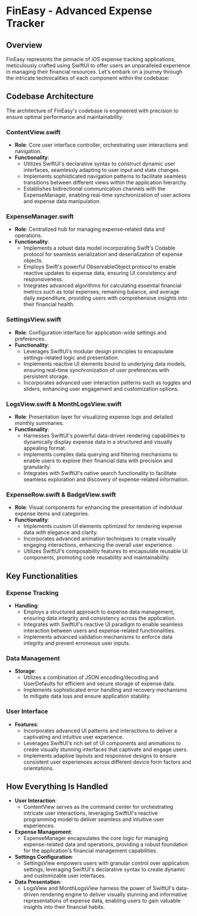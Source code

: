 # FinEasy - Advanced Expense Tracker

## Overview

FinEasy represents the pinnacle of iOS expense tracking applications, meticulously crafted using SwiftUI to offer users an unparalleled experience in managing their financial resources. Let's embark on a journey through the intricate technicalities of each component within the codebase:

## Codebase Architecture

The architecture of FinEasy's codebase is engineered with precision to ensure optimal performance and maintainability:

### ContentView.swift

- **Role**: Core user interface controller, orchestrating user interactions and navigation.
- **Functionality**:
  - Utilizes SwiftUI's declarative syntax to construct dynamic user interfaces, seamlessly adapting to user input and state changes.
  - Implements sophisticated navigation patterns to facilitate seamless transitions between different views within the application hierarchy.
  - Establishes bidirectional communication channels with the ExpenseManager, enabling real-time synchronization of user actions and expense data manipulation.

### ExpenseManager.swift

- **Role**: Centralized hub for managing expense-related data and operations.
- **Functionality**:
  - Implements a robust data model incorporating Swift's Codable protocol for seamless serialization and deserialization of expense objects.
  - Employs Swift's powerful ObservableObject protocol to enable reactive updates to expense data, ensuring UI consistency and responsiveness.
  - Integrates advanced algorithms for calculating essential financial metrics such as total expenses, remaining balance, and average daily expenditure, providing users with comprehensive insights into their financial health.

### SettingsView.swift

- **Role**: Configuration interface for application-wide settings and preferences.
- **Functionality**:
  - Leverages SwiftUI's modular design principles to encapsulate settings-related logic and presentation.
  - Implements reactive UI elements bound to underlying data models, ensuring real-time synchronization of user preferences with persistent storage.
  - Incorporates advanced user interaction patterns such as toggles and sliders, enhancing user engagement and customization options.

### LogsView.swift & MonthLogsView.swift

- **Role**: Presentation layer for visualizing expense logs and detailed monthly summaries.
- **Functionality**:
  - Harnesses SwiftUI's powerful data-driven rendering capabilities to dynamically display expense data in a structured and visually appealing format.
  - Implements complex data querying and filtering mechanisms to enable users to explore their financial data with precision and granularity.
  - Integrates with SwiftUI's native search functionality to facilitate seamless exploration and discovery of expense-related information.

### ExpenseRow.swift & BadgeView.swift

- **Role**: Visual components for enhancing the presentation of individual expense items and categories.
- **Functionality**:
  - Implements custom UI elements optimized for rendering expense data with elegance and clarity.
  - Incorporates advanced animation techniques to create visually engaging interactions, enhancing the overall user experience.
  - Utilizes SwiftUI's composability features to encapsulate reusable UI components, promoting code reusability and maintainability.

## Key Functionalities

### Expense Tracking

- **Handling**:
  - Employs a structured approach to expense data management, ensuring data integrity and consistency across the application.
  - Integrates with SwiftUI's reactive UI paradigm to enable seamless interaction between users and expense-related functionalities.
  - Implements advanced validation mechanisms to enforce data integrity and prevent erroneous user inputs.

### Data Management

- **Storage**:
  - Utilizes a combination of JSON encoding/decoding and UserDefaults for efficient and secure storage of expense data.
  - Implements sophisticated error handling and recovery mechanisms to mitigate data loss and ensure application stability.

### User Interface

- **Features**:
  - Incorporates advanced UI patterns and interactions to deliver a captivating and intuitive user experience.
  - Leverages SwiftUI's rich set of UI components and animations to create visually stunning interfaces that captivate and engage users.
  - Implements adaptive layouts and responsive designs to ensure consistent user experiences across different device form factors and orientations.

## How Everything Is Handled

- **User Interaction**:
  - ContentView serves as the command center for orchestrating intricate user interactions, leveraging SwiftUI's reactive programming model to deliver seamless and intuitive user experiences.
- **Expense Management**:
  - ExpenseManager encapsulates the core logic for managing expense-related data and operations, providing a robust foundation for the application's financial management capabilities.
- **Settings Configuration**:
  - SettingsView empowers users with granular control over application settings, leveraging SwiftUI's declarative syntax to create dynamic and customizable user interfaces.
- **Data Presentation**:
  - LogsView and MonthLogsView harness the power of SwiftUI's data-driven rendering engine to deliver visually stunning and informative representations of expense data, enabling users to gain valuable insights into their financial habits.
